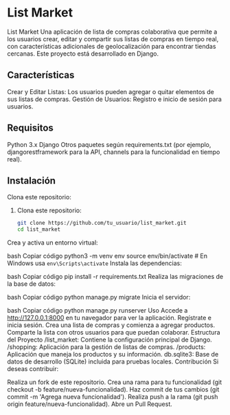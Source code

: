 # List Market
List Market
Una aplicación de lista de compras colaborativa que permite a los usuarios crear, editar y compartir sus listas de compras en tiempo real, con características adicionales de geolocalización para encontrar tiendas cercanas. Este proyecto está desarrollado en Django.

## Características
Crear y Editar Listas: Los usuarios pueden agregar o quitar elementos de sus listas de compras.
Gestión de Usuarios: Registro e inicio de sesión para usuarios.

## Requisitos
Python 3.x
Django
Otros paquetes según requirements.txt (por ejemplo, djangorestframework para la API, channels para la funcionalidad en tiempo real).
## Instalación
Clona este repositorio:

1. Clona este repositorio:
   ```bash
   git clone https://github.com/tu_usuario/list_market.git
   cd list_market
Crea y activa un entorno virtual:

bash
Copiar código
python3 -m venv env
source env/bin/activate  # En Windows usa `env\Scripts\activate`
Instala las dependencias:

bash
Copiar código
pip install -r requirements.txt
Realiza las migraciones de la base de datos:

bash
Copiar código
python manage.py migrate
Inicia el servidor:

bash
Copiar código
python manage.py runserver
Uso
Accede a http://127.0.0.1:8000 en tu navegador para ver la aplicación.
Regístrate e inicia sesión.
Crea una lista de compras y comienza a agregar productos.
Comparte la lista con otros usuarios para que puedan colaborar.
Estructura del Proyecto
/list_market: Contiene la configuración principal de Django.
/shopping: Aplicación para la gestión de listas de compras.
/products: Aplicación que maneja los productos y su información.
db.sqlite3: Base de datos de desarrollo (SQLite) incluida para pruebas locales.
Contribución
Si deseas contribuir:

Realiza un fork de este repositorio.
Crea una rama para tu funcionalidad (git checkout -b feature/nueva-funcionalidad).
Haz commit de tus cambios (git commit -m 'Agrega nueva funcionalidad').
Realiza push a la rama (git push origin feature/nueva-funcionalidad).
Abre un Pull Request.
